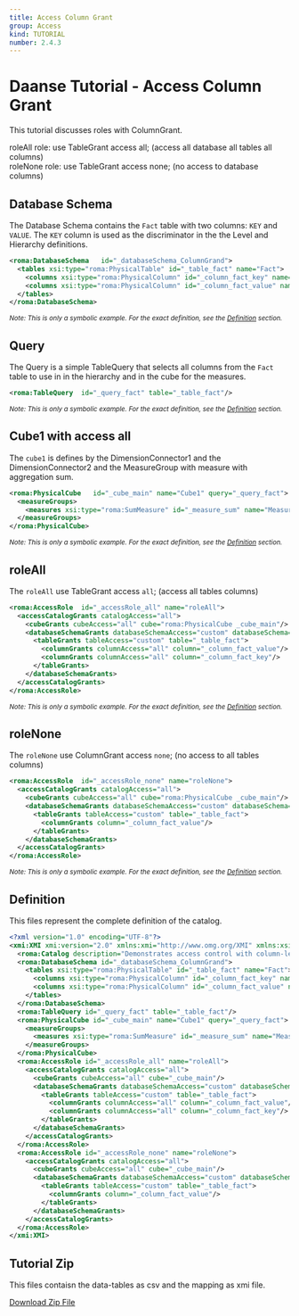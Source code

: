 ```yaml
---
title: Access Column Grant
group: Access
kind: TUTORIAL
number: 2.4.3
---
```

# Daanse Tutorial - Access Column Grant

This tutorial discusses roles with ColumnGrant.

roleAll    role: use TableGrant access all; (access all database all tables all columns)<br />
roleNone   role: use TableGrant access none; (no access to database columns)<br />


## Database Schema

The Database Schema contains the `Fact` table with two columns: `KEY` and `VALUE`. The `KEY` column is used as the discriminator in the the Level and Hierarchy definitions.


```xml
<roma:DatabaseSchema   id="_databaseSchema_ColumnGrand">
  <tables xsi:type="roma:PhysicalTable" id="_table_fact" name="Fact">
    <columns xsi:type="roma:PhysicalColumn" id="_column_fact_key" name="KEY"/>
    <columns xsi:type="roma:PhysicalColumn" id="_column_fact_value" name="VALUE" type="Integer"/>
  </tables>
</roma:DatabaseSchema>

```
*<small>Note: This is only a symbolic example. For the exact definition, see the [Definition](#definition) section.</small>*
## Query

The Query is a simple TableQuery that selects all columns from the `Fact` table to use in in the hierarchy and in the cube for the measures.


```xml
<roma:TableQuery  id="_query_fact" table="_table_fact"/>

```
*<small>Note: This is only a symbolic example. For the exact definition, see the [Definition](#definition) section.</small>*
## Cube1 with access all

The `cube1` is defines by the DimensionConnector1 and the DimensionConnector2  and the MeasureGroup with measure with aggregation sum.


```xml
<roma:PhysicalCube   id="_cube_main" name="Cube1" query="_query_fact">
  <measureGroups>
    <measures xsi:type="roma:SumMeasure" id="_measure_sum" name="Measure1" column="_column_fact_value"/>
  </measureGroups>
</roma:PhysicalCube>

```
*<small>Note: This is only a symbolic example. For the exact definition, see the [Definition](#definition) section.</small>*
## roleAll

The `roleAll` use TableGrant access `all`; (access all tables columns)


```xml
<roma:AccessRole  id="_accessRole_all" name="roleAll">
  <accessCatalogGrants catalogAccess="all">
    <cubeGrants cubeAccess="all" cube="roma:PhysicalCube _cube_main"/>
    <databaseSchemaGrants databaseSchemaAccess="custom" databaseSchema="_databaseSchema_ColumnGrand">
      <tableGrants tableAccess="custom" table="_table_fact">
        <columnGrants columnAccess="all" column="_column_fact_value"/>
        <columnGrants columnAccess="all" column="_column_fact_key"/>
      </tableGrants>
    </databaseSchemaGrants>
  </accessCatalogGrants>
</roma:AccessRole>

```
*<small>Note: This is only a symbolic example. For the exact definition, see the [Definition](#definition) section.</small>*
## roleNone

The `roleNone` use ColumnGrant access `none`; (no access to all tables columns)


```xml
<roma:AccessRole  id="_accessRole_none" name="roleNone">
  <accessCatalogGrants catalogAccess="all">
    <cubeGrants cubeAccess="all" cube="roma:PhysicalCube _cube_main"/>
    <databaseSchemaGrants databaseSchemaAccess="custom" databaseSchema="_databaseSchema_ColumnGrand">
      <tableGrants tableAccess="custom" table="_table_fact">
        <columnGrants column="_column_fact_value"/>
      </tableGrants>
    </databaseSchemaGrants>
  </accessCatalogGrants>
</roma:AccessRole>

```
*<small>Note: This is only a symbolic example. For the exact definition, see the [Definition](#definition) section.</small>*

## Definition

This files represent the complete definition of the catalog.

```xml
<?xml version="1.0" encoding="UTF-8"?>
<xmi:XMI xmi:version="2.0" xmlns:xmi="http://www.omg.org/XMI" xmlns:xsi="http://www.w3.org/2001/XMLSchema-instance" xmlns:roma="https://www.daanse.org/spec/org.eclipse.daanse.rolap.mapping">
  <roma:Catalog description="Demonstrates access control with column-level grants" name="Daanse Tutorial - Access Column Grant" cubes="_cube_main" accessRoles="_accessRole_all _accessRole_none" dbschemas="_databaseSchema_ColumnGrand"/>
  <roma:DatabaseSchema id="_databaseSchema_ColumnGrand">
    <tables xsi:type="roma:PhysicalTable" id="_table_fact" name="Fact">
      <columns xsi:type="roma:PhysicalColumn" id="_column_fact_key" name="KEY"/>
      <columns xsi:type="roma:PhysicalColumn" id="_column_fact_value" name="VALUE" type="Integer"/>
    </tables>
  </roma:DatabaseSchema>
  <roma:TableQuery id="_query_fact" table="_table_fact"/>
  <roma:PhysicalCube id="_cube_main" name="Cube1" query="_query_fact">
    <measureGroups>
      <measures xsi:type="roma:SumMeasure" id="_measure_sum" name="Measure1" column="_column_fact_value"/>
    </measureGroups>
  </roma:PhysicalCube>
  <roma:AccessRole id="_accessRole_all" name="roleAll">
    <accessCatalogGrants catalogAccess="all">
      <cubeGrants cubeAccess="all" cube="_cube_main"/>
      <databaseSchemaGrants databaseSchemaAccess="custom" databaseSchema="_databaseSchema_ColumnGrand">
        <tableGrants tableAccess="custom" table="_table_fact">
          <columnGrants columnAccess="all" column="_column_fact_value"/>
          <columnGrants columnAccess="all" column="_column_fact_key"/>
        </tableGrants>
      </databaseSchemaGrants>
    </accessCatalogGrants>
  </roma:AccessRole>
  <roma:AccessRole id="_accessRole_none" name="roleNone">
    <accessCatalogGrants catalogAccess="all">
      <cubeGrants cubeAccess="all" cube="_cube_main"/>
      <databaseSchemaGrants databaseSchemaAccess="custom" databaseSchema="_databaseSchema_ColumnGrand">
        <tableGrants tableAccess="custom" table="_table_fact">
          <columnGrants column="_column_fact_value"/>
        </tableGrants>
      </databaseSchemaGrants>
    </accessCatalogGrants>
  </roma:AccessRole>
</xmi:XMI>

```



## Tutorial Zip
This files contaisn the data-tables as csv and the mapping as xmi file.

<a href="./zip/tutorial.access.columngrand.zip" download>Download Zip File</a>
